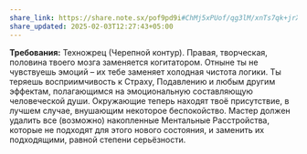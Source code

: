 ```yaml
---
share_link: https://share.note.sx/pof9pd9i#ChMj5xPUof/qg3lM/xnTs7qk+jrXO9Baw5jagTsWBm8
share_updated: 2025-02-03T12:27:43+05:00
---
```

**Требования:** Техножрец (Черепной контур).
Правая, творческая, половина твоего мозга заменяется когитатором. Отныне ты не чувствуешь эмоций – их тебе заменяет холодная чистота логики. Ты теряешь восприимчивость к Страху, Подавлению и любым другим эффектам, полагающимся на эмоциональную составляющую человеческой души. Окружающие теперь находят твоё присутствие, в лучшем случае, внушающим некоторое беспокойство. Мастер должен удалить все (возможно) накопленные Ментальные Расстройства, которые не подходят для этого нового состояния, и заменить их подходящими, равной степени серьёзности.